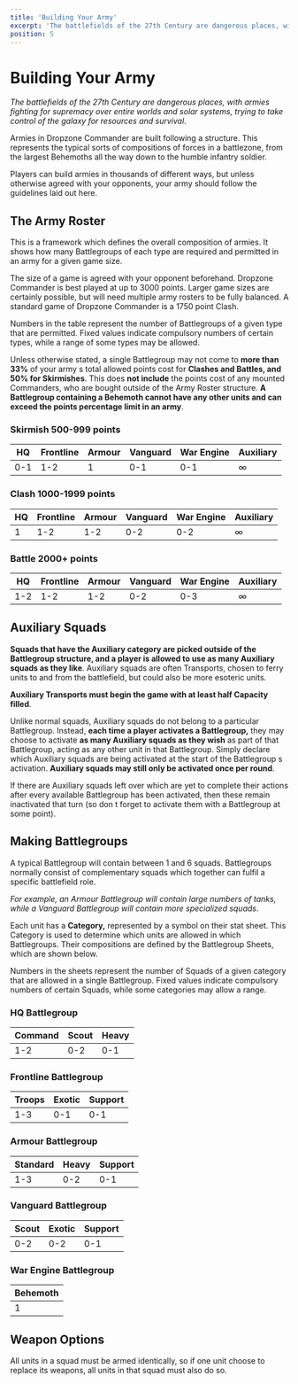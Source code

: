```yaml
---
title: 'Building Your Army'
excerpt: 'The battlefields of the 27th Century are dangerous places, with armies fighting for supremacy over entire worlds and solar systems, trying to take control of the galaxy for resources and survival.'
position: 5
---
```


# Building Your Army

_The battlefields of the 27th Century are dangerous places, with armies fighting for supremacy over entire worlds and solar systems, trying to take control of the galaxy for resources and survival_.

Armies in Dropzone Commander are built following a structure. This represents the typical sorts of compositions of forces in a battlezone, from the largest Behemoths all the way down to the humble infantry soldier.

Players can build armies in thousands of different ways, but unless otherwise agreed with your opponents, your army should follow the guidelines laid out here.

## The Army Roster

This is a framework which defines the overall composition of armies. It shows how many Battlegroups of each type are required and permitted in an army for a given game size.

The size of a game is agreed with your opponent beforehand. Dropzone Commander is best played at up to 3000 points. Larger game sizes are certainly possible, but will need multiple army rosters to be fully balanced. A standard game of Dropzone Commander is a 1750 point Clash.

Numbers in the table represent the number of Battlegroups of a given type that are permitted. Fixed values indicate compulsory numbers of certain types, while a range of some types may be allowed.

Unless otherwise stated, a single Battlegroup may not come to **more than 33%** of your army s total allowed points cost for **Clashes and Battles, and 50% for Skirmishes**. This does **not include** the points cost of any mounted Commanders, who are bought outside of the Army Roster structure. **A Battlegroup containing a Behemoth cannot have any other units and can exceed the points percentage limit in an army**.

### Skirmish 500-999 points

<table>
  <thead>
    <tr>
      <th>HQ</th>
      <th>Frontline</th>
      <th>Armour</th>
      <th>Vanguard</th>
      <th>War Engine</th>
      <th>Auxiliary</th>
    </tr>
  </thead>
  <tbody>
    <tr>
      <td>0-1</td>
      <td>1-2</td>
      <td>1</td>
      <td>0-1</td>
      <td>0-1</td>
      <td>∞</td>
    </tr>
  </tbody>
</table>

### Clash 1000-1999 points

<table>
  <thead>
    <tr>
      <th>HQ</th>
      <th>Frontline</th>
      <th>Armour</th>
      <th>Vanguard</th>
      <th>War Engine</th>
      <th>Auxiliary</th>
    </tr>
  </thead>
  <tbody>
    <tr>
      <td>1</td>
      <td>1-2</td>
      <td>1-2</td>
      <td>0-2</td>
      <td>0-2</td>
      <td>∞</td>
    </tr>
  </tbody>
</table>

### Battle 2000+ points

<table>
  <thead>
    <tr>
      <th>HQ</th>
      <th>Frontline</th>
      <th>Armour</th>
      <th>Vanguard</th>
      <th>War Engine</th>
      <th>Auxiliary</th>
    </tr>
  </thead>
  <tbody>
    <tr>
      <td>1-2</td>
      <td>1-2</td>
      <td>1-2</td>
      <td>0-2</td>
      <td>0-3</td>
      <td>∞</td>
    </tr>
  </tbody>
</table>

## Auxiliary Squads

**Squads that have the Auxiliary category are picked outside of the Battlegroup structure, and a player is allowed to use as many Auxiliary squads as they like**. Auxiliary squads are often Transports, chosen to ferry units to and from the battlefield, but could also be more esoteric units.

**Auxiliary Transports must begin the game with at least half Capacity filled**.

Unlike normal squads, Auxiliary squads do not belong to a particular Battlegroup. Instead, **each time a player activates a Battlegroup,** they may choose to activate **as many Auxiliary squads as they wish** as part of that Battlegroup, acting as any other unit in that Battlegroup. Simply declare which Auxiliary squads are being activated at the start of the Battlegroup s activation. **Auxiliary squads may still only be activated once per round**.

If there are Auxiliary squads left over which are yet to complete their actions after every available Battlegroup has been activated, then these remain inactivated that turn (so don t forget to activate them with a Battlegroup at some point).

## Making Battlegroups

A typical Battlegroup will contain between 1 and 6 squads. Battlegroups normally consist of complementary squads which together can fulfil a specific battlefield role.

_For example, an Armour Battlegroup will contain large numbers of tanks, while a Vanguard Battlegroup will contain more specialized squads_.

Each unit has a **Category,** represented by a symbol on their stat sheet. This Category is used to determine which units are allowed in which Battlegroups. Their compositions are defined by the Battlegroup Sheets, which are shown below.

Numbers in the sheets represent the number of Squads of a given category that are allowed in a single Battlegroup. Fixed values indicate compulsory numbers of certain Squads, while some categories may allow a range.

### HQ Battlegroup

<table>
  <thead>
    <tr>
      <th>Command</th>
      <th>Scout</th>
      <th>Heavy</th>
    </tr>
  </thead>
  <tbody>
    <tr>
      <td>1-2</td>
      <td>0-2</td>
      <td>0-1</td>
    </tr>
  </tbody>
</table>

### Frontline Battlegroup

<table>
  <thead>
    <tr>
      <th>Troops</th>
      <th>Exotic</th>
      <th>Support</th>
    </tr>
  </thead>
  <tbody>
    <tr>
      <td>1-3</td>
      <td>0-1</td>
      <td>0-1</td>
    </tr>
  </tbody>
</table>

### Armour Battlegroup

<table>
  <thead>
    <tr>
      <th>Standard</th>
      <th>Heavy</th>
      <th>Support</th>
    </tr>
  </thead>
  <tbody>
    <tr>
      <td>1-3</td>
      <td>0-2</td>
      <td>0-1</td>
    </tr>
  </tbody>
</table>

### Vanguard Battlegroup

<table>
  <thead>
    <tr>
      <th>Scout</th>
      <th>Exotic</th>
      <th>Support</th>
    </tr>
  </thead>
  <tbody>
    <tr>
      <td>0-2</td>
      <td>0-2</td>
      <td>0-1</td>
    </tr>
  </tbody>
</table>

### War Engine Battlegroup

<table>
  <thead>
    <tr>
      <th>Behemoth</th>
    </tr>
  </thead>
  <tbody>
    <tr>
      <td>1</td>
    </tr>
  </tbody>
</table>

## Weapon Options

All units in a squad must be armed identically, so if one unit choose to replace its weapons, all units in that squad must also do so.
